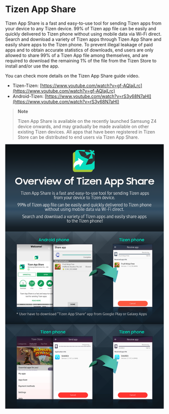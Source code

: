 # Tizen App Share

Tizen App Share is a fast and easy-to-use tool for sending Tizen apps from your device to any Tizen device. 99% of Tizen app file can be easily and quickly delivered to Tizen phone without using mobile data via Wi-Fi direct. Search and download a variety of Tizen apps through Tizen App Share and easily share apps to the Tizen phone.
To prevent illegal leakage of paid apps and to obtain accurate statistics of downloads, end users are only allowed to share 99% of a Tizen App file among themselves, and are required to download the remaining 1% of the file from the Tizen Store to install and/or use the app.

You can check more details on the Tizen App Share guide video.

- Tizen-Tizen: [https://www.youtube.com/watch?v=gf-AQIajLrc](https://www.youtube.com/watch?v=gf-AQIajLrc) 
- Android-Tizen: [https://www.youtube.com/watch?v=rS3y68N7aHI](https://www.youtube.com/watch?v=rS3y68N7aHI) 

> **Note**  
>
> Tizen App Share is available on the recently launched Samsung Z4 device onwards, and may gradually be made available on other existing Tizen devices. All apps that have been registered in Tizen Store can be distributed to end users via Tizen App Share.

![img](media/appshare_0627.png)